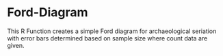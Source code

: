 # Ford-Diagram
This R Function creates a simple Ford diagram for archaeological seriation with error bars determined based on sample size where count data are given.
